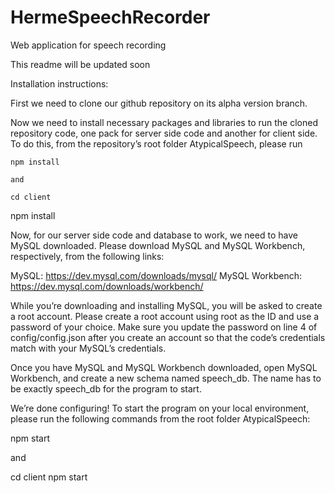 # HermeSpeechRecorder
Web application for speech recording

This readme will be updated soon

Installation instructions:

First we need to clone our github repository on its alpha version branch. 

Now we need to install necessary packages and libraries to run the cloned repository code, one pack for server side code and another for client side. To do this, from the repository’s root folder AtypicalSpeech, please run

	npm install

	and

	cd client
npm install

Now, for our server side code and database to work, we need to have MySQL downloaded. Please download MySQL and MySQL Workbench, respectively, from the following links:

MySQL: https://dev.mysql.com/downloads/mysql/
MySQL Workbench: https://dev.mysql.com/downloads/workbench/	

While you’re downloading and installing MySQL, you will be asked to create a root account. Please create a root account using root as the ID and use a password of your choice. Make sure you update the password on line 4 of config/config.json after you create an account so that the code’s credentials match with your MySQL’s credentials.

Once you have MySQL and MySQL Workbench downloaded, open MySQL Workbench, and create a new schema named speech_db. The name has to be exactly speech_db for the program to start.

We’re done configuring! To start the program on your local environment, please run the following commands from the root folder AtypicalSpeech:

npm start

and

cd client
npm start

